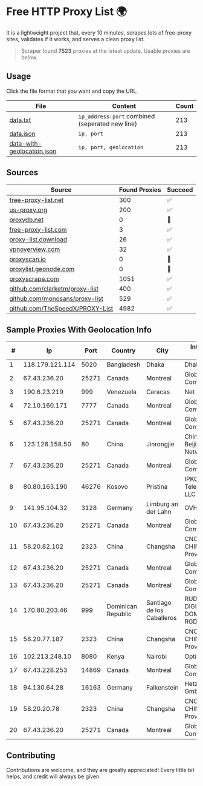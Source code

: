 
# Free HTTP Proxy List 🌍

It is a lightweight project that, every 10 minutes, scrapes lots of free-proxy sites, validates if it works, and serves a clean proxy list.


> Scraper found **7523** proxies at the latest update. Usable proxies are below.

## Usage

Click the file format that you want and copy the URL.


|File|Content|Count|
|----|-------|-----|
|[data.txt](https://raw.githubusercontent.com/themiralay/Proxy-List-World/master/data.txt)|`ip_address:port` combined (seperated new line)|213|
|[data.json](https://raw.githubusercontent.com/themiralay/Proxy-List-World/master/data.json)|`ip, port`|213|
|[data-with-geolocation.json](https://raw.githubusercontent.com/themiralay/Proxy-List-World/master/data-with-geolocation.json)|`ip, port, geolocation`|213|

## Sources

|Source|Found Proxies|Succeed|
|------|-------------|-------|
|[free-proxy-list.net](https://free-proxy-list.net)|300|✅|
|[us-proxy.org](https://www.us-proxy.org)|200|✅|
|[proxydb.net](http://proxydb.net)|0|🚫|
|[free-proxy-list.com](https://free-proxy-list.com/?page=&port=&type%5B%5D=http&type%5B%5D=https&up_time=0&search=Search)|3|✅|
|[proxy-list.download](https://www.proxy-list.download/HTTP)|26|✅|
|[vpnoverview.com](https://vpnoverview.com/privacy/anonymous-browsing/free-proxy-servers)|32|✅|
|[proxyscan.io](https://www.proxyscan.io)|0|🚫|
|[proxylist.geonode.com](https://proxylist.geonode.com/api/proxy-list?limit=300&page=1&sort_by=lastChecked&sort_type=desc&protocols=http,https)|0|🚫|
|[proxyscrape.com](https://api.proxyscrape.com/v2/?request=displayproxies&protocol=http&timeout=10000&country=all&ssl=all&anonymity=all)|1051|✅|
|[github.com/clarketm/proxy-list](https://raw.githubusercontent.com/clarketm/proxy-list/master/proxy-list-raw.txt)|400|✅|
|[github.com/monosans/proxy-list](https://raw.githubusercontent.com/monosans/proxy-list/main/proxies/http.txt)|529|✅|
|[github.com/TheSpeedX/PROXY-List](https://raw.githubusercontent.com/TheSpeedX/PROXY-List/master/http.txt)|4982|✅|


## Sample Proxies With Geolocation Info

|#|Ip|Port|Country|City|Internet Service Provider|
|-|--|----|-------|----|-------------------------|
|1|118.179.121.114|5020|Bangladesh|Dhaka|Dhakacom Limited|
|2|67.43.236.20|25271|Canada|Montreal|GloboTech Communications|
|3|190.6.23.219|999|Venezuela|Caracas|Net Uno|
|4|72.10.160.171|7777|Canada|Montreal|GloboTech Communications|
|5|67.43.236.20|25271|Canada|Montreal|GloboTech Communications|
|6|123.126.158.50|80|China|Jinrongjie|China Unicom Beijing Province Network|
|7|67.43.236.20|25271|Canada|Montreal|GloboTech Communications|
|8|80.80.163.190|46276|Kosovo|Pristina|IPKO Telecommunications LLC|
|9|141.95.104.32|3128|Germany|Limburg an der Lahn|OVH SAS|
|10|67.43.236.20|25271|Canada|Montreal|GloboTech Communications|
|11|58.20.82.102|2323|China|Changsha|CNC Group CHINA169 Hunan Province Network|
|12|67.43.236.20|25271|Canada|Montreal|GloboTech Communications|
|13|67.43.236.20|25271|Canada|Montreal|GloboTech Communications|
|14|170.80.203.46|999|Dominican Republic|Santiago de los Caballeros|RUDDY GONZALEZ DIGITAL MEDIA DOMINICANA, RGDIMAX, S.R.L|
|15|58.20.77.187|2323|China|Changsha|CNC Group CHINA169 Hunan Province Network|
|16|102.213.248.10|8080|Kenya|Nairobi|Optinode Group LLP|
|17|67.43.228.253|14869|Canada|Montreal|GloboTech Communications|
|18|94.130.64.28|16163|Germany|Falkenstein|Hetzner Online GmbH|
|19|58.20.20.78|2323|China|Changsha|CNC Group CHINA169 Hunan Province Network|
|20|67.43.236.20|25271|Canada|Montreal|GloboTech Communications|



## Contributing

Contributions are welcome, and they are greatly appreciated! Every
little bit helps, and credit will always be given.

